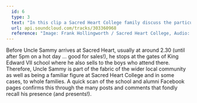 ```yaml
---
  id: 6
  type: 3
  text: "In this clip a Sacred Heart College family discuss the particular way in which Uncle Sammy plays a part in their lives. "
  url: api.soundcloud.com/tracks/303360968 
  reference: "Image: Frank Hollingworth / Sacred Heart College, Audio: F Correira"
---
```


Before Uncle Sammy arrives at Sacred Heart, usually at around 2.30 (until after 5pm on a hot day … good for sales!), he stops at the gates of King Edward VII school where he also sells to the boys who attend there.  Therefore, Uncle Sammy is part of the fabric of the wider local community as well as being a familiar figure at Sacred Heart College and in some cases, to whole families. A quick scan of the school and alumni Facebook pages confirms this through the many posts and comments that fondly recall his presence (and presents!).
